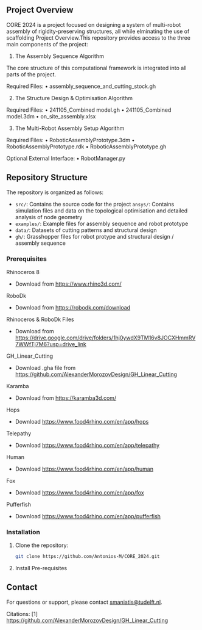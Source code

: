 ## Project Overview

CORE 2024 is a project focused on designing a system of multi-robot assembly of rigidity-preserving structures, all while elminating the use of scaffolding
Project Overview.This repository provides access to the three main components of the project:

1) The Assembly Sequence Algorithm

The core structure of this computational framework is integrated into all parts of the project.

Required Files:
	•	assembly_sequence_and_cutting_stock.gh

2) The Structure Design & Optimisation Algorithm

Required Files:
	•	241105_Combined model.gh
	•	241105_Combined model.3dm
	•	on_site_assembly.xlsx

3) The Multi-Robot Assembly Setup Algorithm

Required Files:
	•	RoboticAssemblyPrototype.3dm
	•	RoboticAssemblyPrototype.rdk
	•	RoboticAssemblyPrototype.gh

Optional External Interface:
	•	RobotManager.py


## Repository Structure

The repository is organized as follows:

- `src/`: Contains the source code for the project
  `ansys/`: Contains simulation files and data on the topological optimisation and detailed analysis of node geometry
- `examples/`: Example files for assembly sequence and robot prototype
- `data/`: Datasets of cutting patterns and structural design
- `gh/`: Grasshopper files for robot protype and structural design / assembly sequence

### Prerequisites

Rhinoceros 8
- Download from https://www.rhino3d.com/

RoboDk
- Download from https://robodk.com/download

Rhinoceros & RoboDk Files
- Download from https://drive.google.com/drive/folders/1hj0ywdX9TM16v8JOCXHmmRV7WWfTj7M6?usp=drive_link
  
GH_Linear_Cutting
- Download .gha file from https://github.com/AlexanderMorozovDesign/GH_Linear_Cutting

Karamba
- Download from https://karamba3d.com/

Hops
- Download https://www.food4rhino.com/en/app/hops

Telepathy
- Download https://www.food4rhino.com/en/app/telepathy

Human
- Download https://www.food4rhino.com/en/app/human

Fox
- Download https://www.food4rhino.com/en/app/fox

Pufferfish
- Download https://www.food4rhino.com/en/app/pufferfish

### Installation

1. Clone the repository:
   ```bash
   git clone https://github.com/Antonios-M/CORE_2024.git
   ```

2. Install Pre-requisites


## Contact

For questions or support, please contact smaniatis@tudelft.nl.

Citations:
[1] https://github.com/AlexanderMorozovDesign/GH_Linear_Cutting
